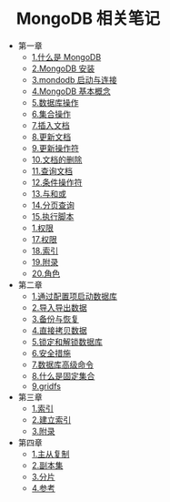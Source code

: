 # &nbsp;&nbsp; MongoDB 相关笔记

* 第一章
  * [1.什么是 MongoDB](article/1/1.md)
  * [2.MongoDB 安装](article/1/2.md)
  * [3.mondodb 启动与连接](article/1/3.md)
  * [4.MongoDB 基本概念](article/1/4.md)
  * [5.数据库操作](article/1/5.md)
  * [6.集合操作](article/1/6.md)
  * [7.插入文档](article/1/7.md)
  * [8.更新文档](article/1/8.md)
  * [9.更新操作符](article/1/9.md)
  * [10.文档的删除](article/1/10.md)
  * [11.查询文档](article/1/11.md)
  * [12.条件操作符](article/1/12.md)
  * [13.与和或](article/1/13.md)
  * [14.分页查询](article/1/14.md)
  * [15.执行脚本](article/1/15.md)
  * [1.权限](article/1/16.md)
  * [17.权限](article/1/17.md)
  * [18.索引](article/1/18.md)
  * [19.附录](article/1/19.md)
  * [20.角色](article/1/20.md)
* 第二章
  * [1.通过配置项启动数据库](article/2/1.md)
  * [2.导入导出数据](article/2/2.md)
  * [3.备份与恢复](article/2/3.md)
  * [4.直接拷贝数据](article/2/4.md)
  * [5.锁定和解锁数据库](article/2/5.md)
  * [6.安全措施](article/2/6.md)
  * [7.数据库高级命令](article/2/7.md)
  * [8.什么是固定集合](article/2/8.md)
  * [9.gridfs](article/2/9.md)
* 第三章
  * [1.索引](article/3/1.md)
  * [2.建立索引](article/3/2.md)
  * [3.附录](article/3/3.md)
* 第四章
  * [1.主从复制](article/4/1.md)
  * [2.副本集](article/4/2.md)
  * [3.分片](article/4/3.md)
  * [4.参考](article/4/4.md)
